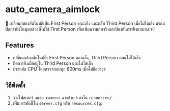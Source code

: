 # auto_camera_aimlock

🔫 เปลี่ยนกล้องอัตโนมัติเป็น First Person ขณะเล็ง และกลับ Third Person เมื่อไม่ได้เล็ง พร้อมปิดการยิงในมุมกล้องที่ไม่ใช่ First Person เพื่อเพิ่มความสมจริงและป้องกันการยิงแบบสเปรย์

## Features
- เปลี่ยนกล้องอัตโนมัติ: First Person ตอนเล็ง, Third Person ตอนไม่ได้เล็ง
- ปิดการยิงเมื่ออยู่ใน Third Person และไม่ได้เล็ง
- ประหยัด CPU โดยตรวจสอบทุก 800ms เมื่อไม่ถืออาวุธ

## วิธีติดตั้ง
1. วางโฟลเดอร์ `auto_camera_aimlock` ลงใน `resources/`
2. เพิ่มบรรทัดนี้ใน `server.cfg` หรือ `resources.cfg`:

